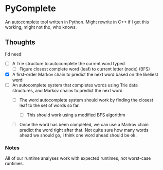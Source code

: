 # PyComplete

An autocomplete tool written in Python. Might rewrite in C++ if I get this working, might not tho, who knows.

## Thoughts
I'd need
- [ ] A Trie structure to autocomplete the current word typed
    - [ ] Figure closest complete word (leaf) to current letter (node) (BFS) 
- [x] A first-order Markov chain to predict the next word based on the likeliest word
- [ ] An autocomplete system that completes words using Trie data structures, and Markov chains to predict the next word.
    - [ ] The word autocomplete system should work by finding the closest leaf to the set of words so far.
        - [ ] This should work using a modified BFS algorithm
    - [ ] Once the word has been completed, we can use a Markov chain predict the word right after that. Not quite sure how many words ahead we should go, I think one word ahead should be ok.


### Notes
All of our runtime analyses work with expected runtimes, not worst-case runtimes.